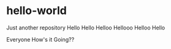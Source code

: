 # hello-world
Just another repository
Hello 
Hello 
Helloo
Hellooo
Helloo
Hello

Everyone How's it Going??


